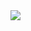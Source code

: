 <img src="https://capsule-render.vercel.app/api?type=wave&color=black&height=200&section=header&text=Ongsiru's%20Profile&fontSize=45" />

